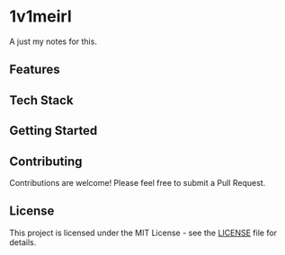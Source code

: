 # 1v1meirl

A just my notes for this.

## Features


## Tech Stack

## Getting Started

## Contributing

Contributions are welcome! Please feel free to submit a Pull Request.

## License

This project is licensed under the MIT License - see the [LICENSE](LICENSE) file for details. 